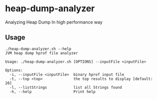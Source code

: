 # heap-dump-analyzer
 Analyzing Heap Dump In high performance way


## Usage

```
./heap-dump-analyzer.sh --help
JVM heap dump hprof file analyzer

Usage: ./heap-dump-analyzer.sh [OPTIONS] --inputFile <inputFile>

Options:
  -i, --inputFile <inputFile>  binary hprof input file
  -t, --top <top>              the top results to display [default: 20]
  -l, --listStrings            list all Strings found
  -h, --help                   Print help
```
